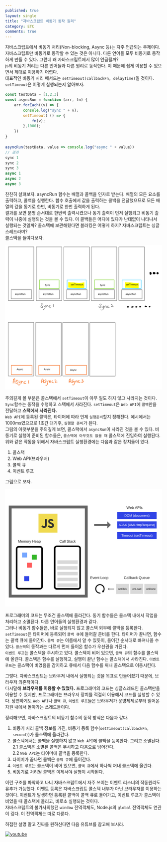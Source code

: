 ```yaml
---
published: true
layout: single
title: "자바스크립트 비동기 동작 원리"
category: ETC
comments: true
---
```

자바스크립트에서 비동기 처리(Non-blocking, Async 등)는 자주 언급되는 주제이다. 자바스크립트만 비동기로 동작할 수 있는 것은 아니다. 다른 언어들 모두 비동기로 동작하게 만들 수 있다. 그런데 왜 자바스크립트에서 많이 언급될까?   
js의 비동기 처리는 다른 언어들과 다른 원리로 동작한다. 이 때문에 쉽게 이용할 수 있으면서 제대로 이용하기 어렵다.  
대표적인 비동기 처리 메서드는 `setTimeout(callbackFn, delayTime)`일 것이다. `setTimeout`은 어떻게 실행되는지 알아보자.
```js
const testData = [1,2,3]
const asyncRun = function (arr, fn) {
    arr.forEach((v) => {
        console.log("sync " + v);
        setTimeout( () => {
            fn(v);
        },1000);
    })
}

asyncRun(testData, value => console.log("async " + value))
// 결과
sync 1
sync 2
sync 3
async 1
async 2
async 3
```
찬찬히 살펴보자. asyncRun 함수는 배열과 콜백을 인자로 받는다. 배열의 모든 요소를 출력하고, 콜백을 실행한다. 함수 호출에서 값을 출력하는 콜백을 전달했으므로 모든 배열의 값을 동기로 한번, 비동기로 한번 출력하게 된다.  
결과를 보면 분명 순서대로 한번씩 출력시켰으나 동기 출력이 먼저 실행되고 비동기 출력이 나중에 실행되는 것을 볼 수 있다. 이 콜백들은 어디에 있다가 난데없이 나타나서 실행되는 것일까? 콜스택에 보관해뒀다면 블러킹은 어떻게 하지? 자바스크립트는 싱글스레드라며?  
콜스택을 들여다보자.    


![callstack](/assets/IMG_3C29EC826F52-1.jpeg)  

주의깊게 볼 부분은 콜스택에서 `setTimeout`이 아무 일도 하지 않고 사라지는 것이다. `Sync`함수는 동작을 수행하고 스택에서 사라진다. `setTimeout`은 `Web API`에 `콜백`만을 전달하고 **스택에서 사라진다.**   
`Web API`에 등록된 콜백은, 타이머에 따라 언제 `실행준비`할지 정해진다. 예시에서는 1000ms였으므로 1초간 대기후, `실행할 준비`가 된다.  
그림의 아랫부분을 주의깊게 보면, 콜스택에서 `asyncRun`이 사라진 것을 볼 수 있다. 비동기로 실행이 준비된 함수들은, `콜스택에 아무것도 없을 때` 콜스택에 진입하여 실행된다.  
위와 같은 작동을 위해서 자바스크립트 실행환경에는 다음과 같은 장치들이 있다.

1. 콜스택
2. Web API(브라우저)
3. 콜백 큐
4. 이벤트 루프

그림으로 보자.  

![js re](/assets/1_FA9NGxNB6-v1oI2qGEtlRQ.png)

프로그래머의 코드는 무조건 콜스택에 올라간다. 동기 함수들은 콜스택 내에서 작업을 처리하고 소멸된다. 다른 언어들의 실행환경과 같다.  
그러나 비동기 함수들은, 바로 실행되지 않고 콜스택 외부에 콜백을 등록한다. `setTimeout`은 타이머에 등록되어 `콜백 큐`에 들어갈 준비를 한다. 타이머가 끝나면, 함수는 콜백 큐에 들어간다. `콜백 큐`는 이름에서 알 수 있듯이, 들어간 순서대로 빠져나올 수 있다. `콜스택`의 동작과는 다르게 먼저 들어온 함수가 우선권을 가진다.  
`이벤트 루프`는 콜스택을 주시하고 있다. 콜스택이 비어 있으면, `콜백 큐`의 함수를 콜스택에 올린다. 콜스택은 함수를 실행하고, 실행이 끝난 함수는 콜스택에서 사라진다. `이벤트 루프`는 콜스택이 비었음을 감지하고 큐에서 다음 함수를 꺼내 콜스택으로 이동시킨다.

그렇다. 자바스크립트는 브라우저 내에서 실행되는 것을 목표로 만들어졌기 때문에, 브라우저 의존적이다.  
다시말해 **브라우저를 이용할 수 있었다.** 프로그래머의 코드는 싱글스레드인 콜스택만을 이용할 수 있지만, 프로그래머는 브라우저 장치를 적절히 이용해서 코드를 실행할 수 있다. 당연하게도 `Web API`나 `콜백 큐`, `이벤트 루프`들은 브라우저가 운영체제로부터 얻어온 자원 내에서 돌아가는 쓰레드들이다. 

정리해보면, 자바스크립트의 비동기 함수의 동작 방식은 다음과 같다.
1. 비동기 처리 콜백 정보를 가진, 비동기 등록 함수(`setTimeout(callbackFn, second)`)가 콜스택에 올라간다.
2. 콜스택에서는 콜백을 실행하지 않고 `Web API`에 콜백을 등록한다. 그리고 소멸된다.  
2.1 콜스택은 소멸된 콜백은 무시하고 다음으로 넘어간다.  
2.2 `Web API`는 타이머에 콜백을 등록한다.
3. 타이머가 끝나면 콜백은 `콜백 큐`에 들어간다.
4. `이벤트 루프`는 콜스택이 비어 있으면, `콜백 큐`에서 하나씩 꺼내 콜스택에 올린다.
5. 비동기로 처리될 콜백은 이제서야 실행이 시작된다.

이런 구조를 파악하고 나니 자바스크립트에서 자주 쓰이는 이벤트 리스너의 작동원리도 유추가 가능했다. 이벤트 등록은 자바스크립트 콜스택 내부가 아닌 브라우저를 이용하는 것이다. 이벤트가 발생하면 등록된 콜백이 콜백 큐로 들어가고, 이벤트 루프가 콜스택이 비었을 때 콜스택에 올리고, 비로소 실행되는 것이다.  
자바스크립트의 불가사의했던 `window` 전역객체도, Node.js의 `global` 전역객체도 연관이 깊다. 이 전역객체는 따로 다룬다.

허접한 설명 말고 진짜를 원하신다면 다음 유튜브를 참고해 보시라.

[![youtube](https://img.youtube.com/vi/8aGhZQkoFbQ/0.jpg)](https://youtu.be/8aGhZQkoFbQ)